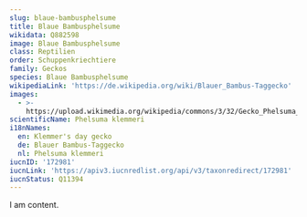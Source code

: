 ```yaml
---
slug: blaue-bambusphelsume
title: Blaue Bambusphelsume
wikidata: Q882598
image: Blaue Bambusphelsume
class: Reptilien
order: Schuppenkriechtiere
family: Geckos
species: Blaue Bambusphelsume
wikipediaLink: 'https://de.wikipedia.org/wiki/Blauer_Bambus-Taggecko'
images:
  - >-
    https://upload.wikimedia.org/wikipedia/commons/3/32/Gecko_Phelsuma_klemmeri.jpg
scientificName: Phelsuma klemmeri
i18nNames:
  en: Klemmer's day gecko
  de: Blauer Bambus-Taggecko
  nl: Phelsuma klemmeri
iucnID: '172981'
iucnLink: 'https://apiv3.iucnredlist.org/api/v3/taxonredirect/172981'
iucnStatus: Q11394
---
```


I am content.
